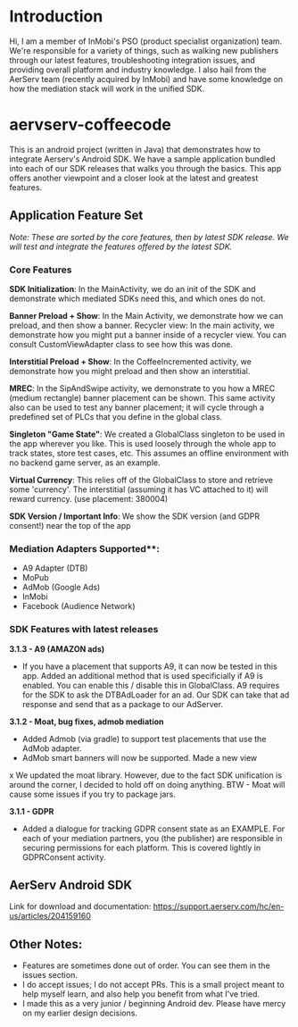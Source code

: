 
# Introduction

Hi, I am a member of InMobi's PSO (product specialist organization) team.
We're responsible for a variety of things, such as walking new publishers through our latest features, troubleshooting integration issues, and providing overall platform and industry knowledge.
I also hail from the AerServ team (recently acquired by InMobi) and have some knowledge on how the mediation stack will work in the unified SDK.

# aervserv-coffeecode

This is an android project (written in Java) that demonstrates how to integrate Aerserv's Android SDK.
We have a sample application bundled into each of our SDK releases that walks you through the basics.
This app offers another viewpoint and a closer look at the latest and greatest features.


## Application Feature Set

*Note: These are sorted by the core features, then by latest SDK release. We will test and integrate the features offered by the latest SDK.*

### Core Features

**SDK Initialization**: In the MainActivity, we do an init of the SDK and demonstrate which mediated SDKs need this, and which ones do not. 

**Banner Preload + Show**: In the Main Activity, we demonstrate how we can preload, and then show a banner.
Recycler view: In the main activity, we demonstrate how you might put a banner inside of a recycler view. You can consult CustomViewAdapter class to see how this was done. 

**Interstitial Preload + Show**: In the CoffeeIncremented activity, we demonstrate how you might preload and then show an interstitial.

**MREC**: In the SipAndSwipe activity, we demonstrate to you how a MREC (medium rectangle) banner placement can be shown. This same activity also can be used to test any banner placement; it will cycle through a predefined set of PLCs that you define in the global class.

**Singleton "Game State"**: We created a GlobalClass singleton to be used in the app wherever you like. This is used loosely through the whole app to track states, store test cases, etc. This assumes an offline environment with no backend game server, as an example. 

**Virtual Currency**: This relies off of the GlobalClass to store and retrieve some 'currency'. The interstitial (assuming it has VC attached to it) will reward currency. (use placement: 380004)

**SDK Version / Important Info**: We show the SDK version (and GDPR consent!) near the top of the app

### Mediation Adapters Supported**:

* A9 Adapter (DTB)
* MoPub
* AdMob (Google Ads)
* InMobi
* Facebook (Audience Network)


### SDK Features with latest releases

**3.1.3 - A9 (AMAZON ads)**
* If you have a placement that supports A9, it can now be tested in this app. Added an additional method that is used specificially if A9 is enabled. You can enable this / disable this in GlobalClass. A9 requires for the SDK to ask the DTBAdLoader for an ad. Our SDK can take that ad response and send that as a package to our AdServer.


**3.1.2 - Moat, bug fixes, admob mediation**
* Added Admob (via gradle) to support test placements that use the AdMob adapter. 
* AdMob smart banners will now be supported. Made a new view 


x We updated the moat library. However, due to the fact SDK unification is around the corner, I decided to hold off on doing anything. BTW - Moat will cause some issues if you try to package jars. 

**3.1.1 - GDPR**
* Added a dialogue for tracking GDPR consent state as an EXAMPLE. For each of your mediation partners, you (the publisher) are responsible in securing permissions for each platform. This is covered lightly in GDPRConsent activity.





## AerServ Android SDK 

Link for download and documentation: https://support.aerserv.com/hc/en-us/articles/204159160


## Other Notes:

* Features are sometimes done out of order. You can see them in the issues section.
* I do accept issues; I do not accept PRs. This is a small project meant to help myself learn, and also help you benefit from what I've tried.
* I made this as a very junior / beginning Android dev. Please have mercy on my earlier design decisions.

 
